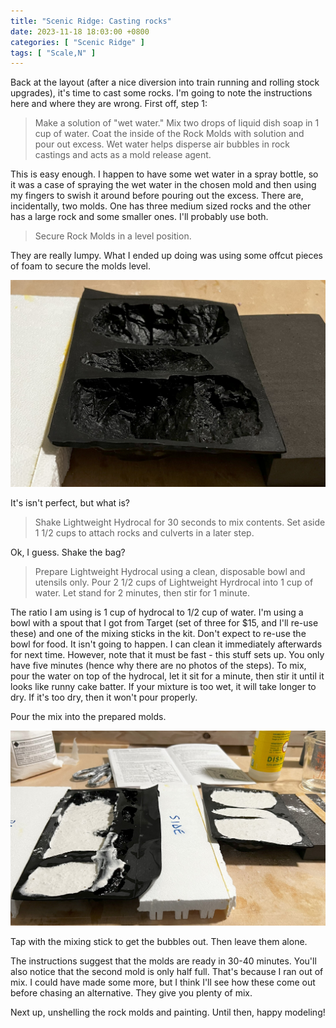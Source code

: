 ```yaml
---
title: "Scenic Ridge: Casting rocks"
date: 2023-11-18 18:03:00 +0800
categories: [ "Scenic Ridge" ]
tags: [ "Scale,N" ]
---
```


Back at the layout (after a nice diversion into train running and rolling stock upgrades), it's time to cast some rocks.  I'm going to note the instructions here and where they are wrong.  First off, step 1:

> Make a solution of "wet water."  Mix two drops of liquid dish soap in 1 cup of water.  Coat the inside of the Rock Molds with solution and pour out excess.  Wet water helps disperse air bubbles in rock castings and acts as a mold release agent.

This is easy enough.  I happen to have some wet water in a spray bottle, so it was a case of spraying the wet water in the chosen mold and then using my fingers to swish it around before pouring out the excess.  There are, incidentally, two molds.  One has three medium sized rocks and the other has a large rock and some smaller ones.  I'll probably use both.

> Secure Rock Molds in a level position.

They are really lumpy.  What I ended up doing was using some offcut pieces of foam to secure the molds level.  

![Securing the rock molds in a level position](/assets/2023/1118/IMG_2285.jpg)

It's isn't perfect, but what is?

> Shake Lightweight Hydrocal for 30 seconds to mix contents.  Set aside 1 1/2 cups to attach rocks and culverts in a later step.

Ok, I guess.  Shake the bag?

> Prepare Lightweight Hydrocal using a clean, disposable bowl and utensils only.  Pour 2 1/2 cups of Lightweight Hyrdrocal into 1 cup of water.  Let stand for 2 minutes, then stir for 1 minute.

The ratio I am using is 1 cup of hydrocal to 1/2 cup of water.  I'm using a bowl with a spout that I got from Target (set of three for $15, and I'll re-use these) and one of the mixing sticks in the kit.  Don't expect to re-use the bowl for food.  It isn't going to happen.  I can clean it immediately afterwards for next time.  However, note that it must be fast - this stuff sets up.  You only have five minutes (hence why there are no photos of the steps).  To mix, pour the water on top of the hydrocal, let it sit for a minute, then stir it until it looks like runny cake batter.  If your mixture is too wet, it will take longer to dry.  If it's too dry, then it won't pour properly.

Pour the mix into the prepared molds.

![The mix poured into the molds](/assets/2023/1118/IMG_2286.jpg)

Tap with the mixing stick to get the bubbles out.  Then leave them alone.

The instructions suggest that the molds are ready in 30-40 minutes.  You'll also notice that the second mold is only half full.  That's because I ran out of mix.  I could have made some more, but I think I'll see how these come out before chasing an alternative.  They give you plenty of mix.

Next up, unshelling the rock molds and painting.  Until then, happy modeling!
